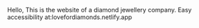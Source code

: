 Hello,
This is the website of a diamond jewellery company.
Easy accessibility at:lovefordiamonds.netlify.app
